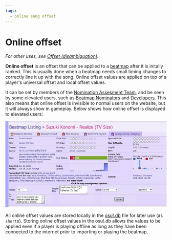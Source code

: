 ```yaml
---
tags:
  - online song offset
---
```


# Online offset

*For other uses, see [Offset (disambiguation)](/wiki/Disambiguation/Offset).*

**Online offset** is an offset that can be applied to a [beatmap](/wiki/Beatmap) after it is initally ranked. This is usually done when a beatmap needs small timing changes to correctly line it up with the song. Online offset values are applied on top of a player's universal offset and local offset values.<!--technically it's universal offset -> online offset -> local offset but that's probably not worth mentioning here-->

It can be set by members of the [Nomination Assesment Team](/wiki/People/The_Team/Nomination_Assessment_Team), and be seen by some elevated users, such as [Beatmap Nominators](/wiki/People/The_Team/Beatmap_Nominators) and [Developers](/wiki/People/The_Team/Global_Moderation_Team). This also means that online offset is invisible to normal users on the website, but it will always show in gameplay. Below shows how online offset is displayed to elevated users:

![online offset on web](img/online_offset.jpg)<!--TODO: add image of the new webpage once online offset gets added there-->

All online offset values are stored locally in the [osu!.db](/wiki/osu!_File_Formats/Db_(file_format)) file for later use (as `short`s). Storing online offset values in the osu!.db allows the values to be applied even if a player is playing offline as long as they have been connected to the internet prior to importing or playing the beatmap.

<!-- TODO: Add links, images and stuff -->
